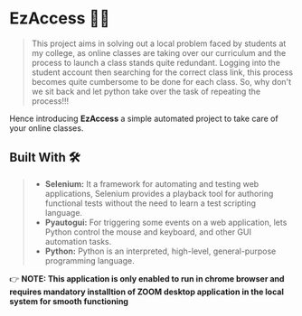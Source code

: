 # EzAccess 👨‍💻
>This project aims in solving out a local problem faced by students at my college, as online classes are taking over our curriculum and the process to launch a class stands quite redundant. Logging into the student account then searching for the correct class link, this process becomes quite cumbersome to be done for each class.
So, why don't we sit back and let python take over the task of repeating the process!!!

Hence introducing **EzAccess** a simple automated project to take care of your online classes.

## Built With 🛠

> - **Selenium:** It a framework for automating and testing web applications, Selenium provides a playback tool for authoring functional tests without the need to learn a test scripting language.
> - **Pyautogui:** For triggering some events on a web application,  lets Python control the mouse and keyboard, and other GUI automation tasks.
> - **Python:**  Python is an interpreted, high-level, general-purpose programming language. 

👉 **NOTE: This application is only enabled to run in chrome browser and requires mandatory installtion of ZOOM desktop application in the local system for smooth functioning**
